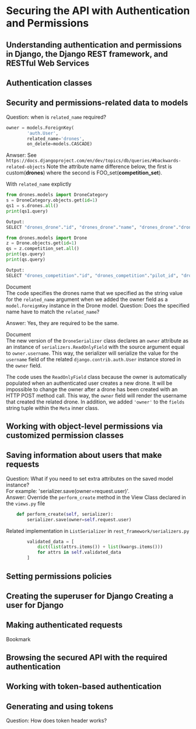 # Securing the API with Authentication and Permissions

## Understanding authentication and permissions in Django, the Django REST framework, and RESTful Web Services

## Authentication classes

## Security and permissions-related data to models

Question: when is `related_name` required?

```Python
owner = models.ForeignKey(
        'auth.User',
        related_name='drones',
        on_delete=models.CASCADE)
```

Anwser: See `https://docs.djangoproject.com/en/dev/topics/db/queries/#backwards-related-objects`
Note the attribute name difference below, the first is custom(__drones__) where the second is FOO_set(__competition_set__).

With `related_name` explictly

```Python
from drones.models import DroneCategory
s = DroneCategory.objects.get(id=1)
qs1 = s.drones.all()
print(qs1.query)

Output:
SELECT "drones_drone"."id", "drones_drone"."name", "drones_drone"."drone_category_id", "drones_drone"."manufacturing_date", "drones_drone"."has_it_competed", "drones_drone"."inserted_timestamp" FROM "drones_drone" WHERE "drones_drone"."drone_category_id" = 1 ORDER BY "drones_drone"."name" ASC
```

```Python
from drones.models import Drone
z = Drone.objects.get(id=1)
qs = z.competition_set.all()
print(qs.query)
print(qs.query)

Output:
SELECT "drones_competition"."id", "drones_competition"."pilot_id", "drones_competition"."drone_id", "drones_competition"."distance_in_feet", "drones_competition"."distance_achievement_date" FROM "drones_competition" WHERE "drones_competition"."drone_id" = 1 ORDER BY "drones_competition"."distance_in_feet" DESC
```

Document  
The code specifies the drones name that we specified as the string value for the `related_name` argument when we added the owner field as a `model.ForeignKey` instance in the Drone model.
Question: Does the specified name have to match the `related_name`?

Answer: Yes, they are required to be the same.

Document  
The new version of the `DroneSerializer` class declares an `owner` attribute as an instance of `serializers.ReadOnlyField` with the source argument equal to `owner.username`. This way, the serializer will serialize the value for the `username` field of the related `django.contrib.auth.User` instance stored in the `owner` field.

The code uses the `ReadOnlyField` class because the owner is automatically populated when an authenticated user creates a new drone. It will be impossible to change the owner after a drone has been created with an HTTP POST method call. This way, the `owner` field will render the username that created the related drone. In addition, we added `'owner'` to the `fields` string tuple within the `Meta` inner class.

## Working with object-level permissions via customized permission classes

## Saving information about users that make requests

Question: What if you need to set extra attributes on the saved model instance?  
For example: 'serializer.save(owner=request.user)'.  
Answer: Override the `perform_create` method in the View Class declared in the `views.py` file

```Python
    def perform_create(self, serializer):
        serializer.save(owner=self.request.user)
```

Related implementation in `ListSerializer` in `rest_framework/serializers.py`

```Python
        validated_data = [
            dict(list(attrs.items()) + list(kwargs.items()))
            for attrs in self.validated_data
        ]
```

## Setting permissions policies

## Creating the superuser for Django Creating a user for Django

## Making authenticated requests

Bookmark

## Browsing the secured API with the required authentication

## Working with token-based authentication

## Generating and using tokens

Question: How does token header works?
